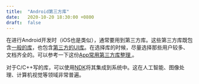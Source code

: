 ```yaml
---
title:  "Android第三方库"
date:   2020-10-20 18:30:00 +0800
draft:  false
---
```


在进行Android开发时（iOS也是类似），通常要用到第三方库。这些第三方库既包含[一般的库][android-libs]，也包含[第三方的UI库][android-ui-libs]。在选择库的时候，尽量选择那些用户较多、文档齐全的。可以参考一下这份[App常用第三方库整理
][hot-libs]。

对于C/C++写的库，可以使用[NDK][]将其集成到系统中。这在人工智能、图像处理、计算机视觉等领域非常普遍。


[android-libs]: https://github.com/wasabeef/awesome-android-libraries
[android-ui-libs]: https://github.com/wasabeef/awesome-android-ui
[hot-libs]: https://www.jianshu.com/p/4c28321def41
[ndk]: https://developer.android.com/ndk/
